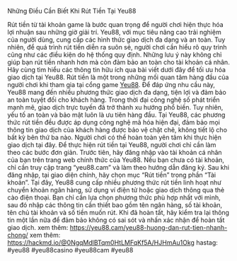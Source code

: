 Những Điều Cần Biết Khi Rút Tiền Tại Yeu88

Rút tiền từ tài khoản game là bước quan trọng để người chơi hiện thực hóa lợi nhuận sau những giờ giải trí. Yeu88, với mục tiêu nâng cao trải nghiệm của người dùng, cung cấp các hình thức giao dịch đa dạng và an toàn. Tuy nhiên, để quá trình rút tiền diễn ra suôn sẻ, người chơi cần hiểu rõ quy trình cũng như các điều kiện do hệ thống quy định. Những lưu ý này không chỉ giúp bạn rút tiền nhanh hơn mà còn đảm bảo an toàn cho tài khoản cá nhân. Hãy cùng tìm hiểu các thông tin hữu ích qua bài viết dưới đây để tối ưu hóa giao dịch tại Yeu88.
Rút tiền là một trong những mối quan tâm hàng đầu của người chơi khi tham gia tại cổng game [Yeu88](https://yeu88.cam/). Để đáp ứng nhu cầu này, Yeu88 mang đến nhiều phương thức giao dịch đa dạng, tiện lợi và đảm bảo an toàn tuyệt đối cho khách hàng. Trong thời đại công nghệ số phát triển mạnh mẽ, giao dịch trực tuyến đã trở thành xu hướng phổ biến. Tuy nhiên, yếu tố an toàn và bảo mật luôn là ưu tiên hàng đầu. Tại Yeu88, các phương thức rút tiền đều được áp dụng công nghệ mã hóa hiện đại, đảm bảo mọi thông tin giao dịch của khách hàng được bảo vệ chặt chẽ, không tiết lộ cho bất kỳ bên thứ ba nào. Người chơi có thể hoàn toàn yên tâm khi thực hiện giao dịch tại đây.
Để thực hiện rút tiền tại Yeu88, người chơi chỉ cần làm theo các bước đơn giản. Trước tiên, hãy đăng nhập vào tài khoản cá nhân của bạn trên trang web chính thức của Yeu88. Nếu bạn chưa có tài khoản, chỉ cần truy cập trang “yeu88.cam” và làm theo hướng dẫn đăng ký. Sau khi đăng nhập, tại giao diện chính, hãy chọn mục “Rút tiền” trong phần “Tài khoản”. Tại đây, Yeu88 cung cấp nhiều phương thức rút tiền linh hoạt như chuyển khoản ngân hàng, sử dụng ví điện tử hoặc giao dịch thông qua thẻ cào điện thoại. Bạn chỉ cần lựa chọn phương thức phù hợp nhất với mình, sau đó nhập các thông tin cần thiết bao gồm tên ngân hàng, số tài khoản, tên chủ tài khoản và số tiền muốn rút. Khi đã hoàn tất, hãy kiểm tra lại thông tin một lần nữa để đảm bảo không có sai sót và nhấn xác nhận để hoàn tất giao dịch.
xem thêm: https://yeu88.cam/yeu88-huong-dan-rut-tien-nhanh-chong/
xem thêm: https://hackmd.io/@0NgqMdlBTqm0HtLMFqKf5A/HJHmAu1Okg
hastag: #yeu88 #yeu88casino #yeu88cam #yeu88
